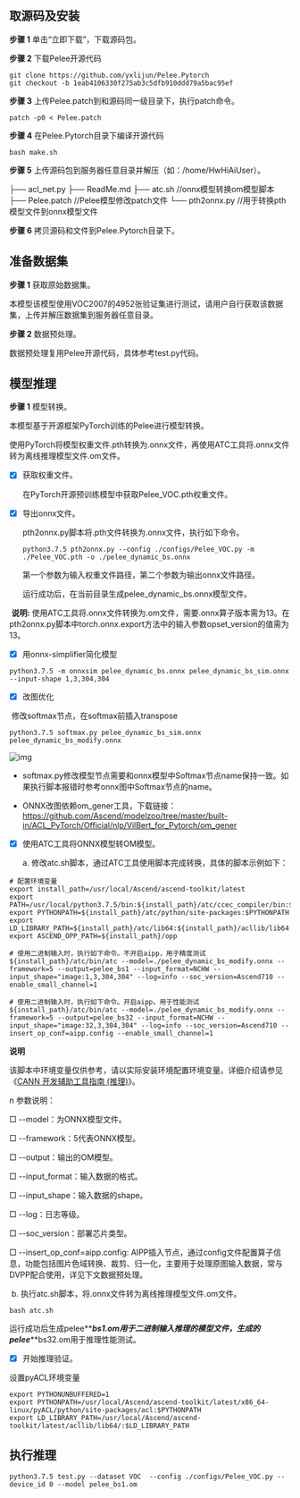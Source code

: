 ## 取源码及安装

**步骤 1** 单击“立即下载”，下载源码包。

**步骤 2** 下载Pelee开源代码
```shell
git clone https://github.com/yxlijun/Pelee.Pytorch
git checkout -b 1eab4106330f275ab3c5dfb910ddd79a5bac95ef
```


**步骤 3** 上传Pelee.patch到和源码同一级目录下，执行patch命令。

```shell
patch -p0 < Pelee.patch
```

**步骤 4** 在Pelee.Pytorch目录下编译开源代码

```shell
bash make.sh
```

**步骤 5** 上传源码包到服务器任意目录并解压（如：/home/HwHiAiUser）。

├── acl_net.py
├── ReadMe.md 
├── atc.sh                //onnx模型转换om模型脚本 
├── Pelee.patch             //Pelee模型修改patch文件 
└── pth2onnx.py             //用于转换pth模型文件到onnx模型文件 

**步骤 6** 拷贝源码和文件到Pelee.Pytorch目录下。

## 准备数据集

**步骤 1** 获取原始数据集。

本模型该模型使用VOC2007的4952张验证集进行测试，请用户自行获取该数据集，上传并解压数据集到服务器任意目录。

**步骤 2** 数据预处理。

数据预处理复用Pelee开源代码，具体参考test.py代码。

## 模型推理

**步骤 1** 模型转换。

本模型基于开源框架PyTorch训练的Pelee进行模型转换。

使用PyTorch将模型权重文件.pth转换为.onnx文件，再使用ATC工具将.onnx文件转为离线推理模型文件.om文件。

- [x] 获取权重文件。

  在PyTorch开源预训练模型中获取Pelee_VOC.pth权重文件。

- [x] 导出onnx文件。

  pth2onnx.py脚本将.pth文件转换为.onnx文件，执行如下命令。

  ```shell
  python3.7.5 pth2onnx.py --config ./configs/Pelee_VOC.py -m ./Pelee_VOC.pth -o ./pelee_dynamic_bs.onnx
  ```

  第一个参数为输入权重文件路径，第二个参数为输出onnx文件路径。

  运行成功后，在当前目录生成pelee_dynamic_bs.onnx模型文件。

 

​	**说明:** 使用ATC工具将.onnx文件转换为.om文件，需要.onnx算子版本需为13。在pth2onnx.py脚本中torch.onnx.export方法中的输入参数opset_version的值需为13。

- [x] 用onnx-simplifier简化模型

```shell
python3.7.5 -m onnxsim pelee_dynamic_bs.onnx pelee_dynamic_bs_sim.onnx --input-shape 1,3,304,304
```

- [x] 改图优化

​	修改softmax节点，在softmax前插入transpose

```shell
python3.7.5 softmax.py pelee_dynamic_bs_sim.onnx pelee_dynamic_bs_modify.onnx
```

![img](file:///C:\Users\C00444~1\AppData\Local\Temp\ksohtml124560\wps2.jpg) 

- softmax.py修改模型节点需要和onnx模型中Softmax节点name保持一致。如果执行脚本报错时参考onnx图中Softmax节点的name。

- ONNX改图依赖om_gener工具，下载链接：https://github.com/Ascend/modelzoo/tree/master/built-in/ACL_PyTorch/Official/nlp/VilBert_for_Pytorch/om_gener

 

- [x] 使用ATC工具将ONNX模型转OM模型。

  a. 修改atc.sh脚本，通过ATC工具使用脚本完成转换，具体的脚本示例如下：

```shell
# 配置环境变量 
export install_path=/usr/local/Ascend/ascend-toolkit/latest 
export PATH=/usr/local/python3.7.5/bin:${install_path}/atc/ccec_compiler/bin:${install_path}/atc/bin:$PATH 
export PYTHONPATH=${install_path}/atc/python/site-packages:$PYTHONPATH 
export LD_LIBRARY_PATH=${install_path}/atc/lib64:${install_path}/acllib/lib64:$LD_LIBRARY_PATH 
export ASCEND_OPP_PATH=${install_path}/opp 
 
# 使用二进制输入时，执行如下命令。不开启aipp，用于精度测试
${install_path}/atc/bin/atc --model=./pelee_dynamic_bs_modify.onnx --framework=5 --output=pelee_bs1 --input_format=NCHW --input_shape="image:1,3,304,304" --log=info --soc_version=Ascend710 --enable_small_channel=1
 
# 使用二进制输入时，执行如下命令。开启aipp，用于性能测试
${install_path}/atc/bin/atc --model=./pelee_dynamic_bs_modify.onnx --framework=5 --output=pelee_bs32 --input_format=NCHW --input_shape="image:32,3,304,304" --log=info --soc_version=Ascend710 --insert_op_conf=aipp.config --enable_small_channel=1
```



**说明**

该脚本中环境变量仅供参考，请以实际安装环境配置环境变量。详细介绍请参见《[CANN 开发辅助工具指南 (推理)](https://support.huawei.com/enterprise/zh/ascend-computing/cann-pid-251168373?category=developer-documents&subcategory=auxiliary-development-tools)》。

n 参数说明：

□ --model：为ONNX模型文件。

□ --framework：5代表ONNX模型。

□ --output：输出的OM模型。

□ --input_format：输入数据的格式。

□ --input_shape：输入数据的shape。

□ --log：日志等级。

□ --soc_version：部署芯片类型。

□ --insert_op_conf=aipp.config:  AIPP插入节点，通过config文件配置算子信息，功能包括图片色域转换、裁剪、归一化，主要用于处理原图输入数据，常与DVPP配合使用，详见下文数据预处理。



​	b. 执行atc.sh脚本，将.onnx文件转为离线推理模型文件.om文件。

```shell
bash atc.sh
```

运行成功后生成pelee**_**bs1.om用于二进制输入推理的模型文件，生成的pelee**_**bs32.om用于推理性能测试。

- [x]  开始推理验证。

  设置pyACL环境变量

```shell
export PYTHONUNBUFFERED=1
export PYTHONPATH=/usr/local/Ascend/ascend-toolkit/latest/x86_64-linux/pyACL/python/site-packages/acl:$PYTHONPATH
export LD_LIBRARY_PATH=/usr/local/Ascend/ascend-toolkit/latest/acllib/lib64/:$LD_LIBRARY_PATH
```

 

## 执行推理

```shell
python3.7.5 test.py --dataset VOC  --config ./configs/Pelee_VOC.py --device_id 0 --model pelee_bs1.om
```

